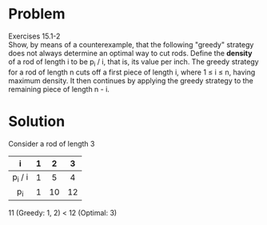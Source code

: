 # Problem

Exercises 15.1-2<br>
Show, by means of a counterexample, that the following "greedy" strategy does not always determine an optimal way to cut rods. Define the **density** of a rod of length i to be p<sub>i</sub> / i, that is, its value per inch. The greedy strategy for a rod of length n cuts off a first piece of length i, where 1 ≤ i ≤ n, having maximum density. It then continues by applying the greedy strategy to the remaining piece of length n - i.

# Solution

Consider a rod of length 3

| i | 1 | 2 | 3 |
|:-:|:-:|:-:|:-:|
| p<sub>i</sub> / i | 1 | 5 | 4 |
| p<sub>i</sub> | 1 | 10 | 12 |

11 (Greedy: 1, 2) < 12 (Optimal: 3)
